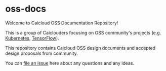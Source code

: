 # oss-docs

Welcome to Caicloud OSS Documentation Repository!

This is a group of Caiclouders focusing on OSS community's projects (e.g. [Kubernetes](https://github.com/kubernetes/kubernetes), [TensorFlow](https://github.com/tensorflow/tensorflow)).

This repository contains Caicloud OSS design documents and accepted design proposals from community.

You can [file an issue](https://github.com/caicloud/oss-docs/issues/new) here about any questions and any ideas.

